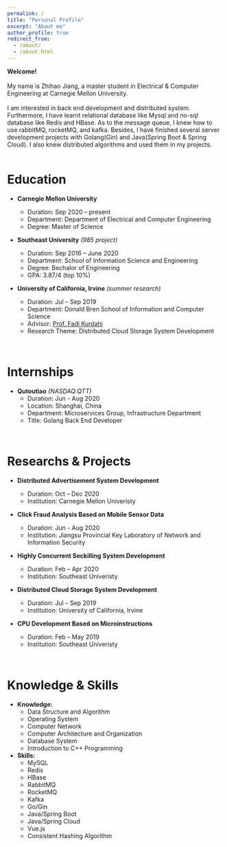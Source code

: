```yaml
---
permalink: /
title: "Personal Profile"
excerpt: "About me"
author_profile: true
redirect_from: 
  - /about/
  - /about.html
---
```

**Welcome!**
<br/>
<br/>
My name is Zhihao Jiang, a master student in Electrical & Computer Engineering at Carnegie Mellon University. 
<br/>
<br/>
I am interested in back end development and distributed system. Furthermore, I have learnt relational database like Mysql and no-sql database like Redis and HBase. As to the message queue, I knew how to use rabbitMQ, rocketMQ, and kafka. Besides, I have finished several server development projects with Golang(Gin) and Java(Spring Boot & Spring Cloud). I also knew distributed algorithms and used them in my projects.
<br/> 
<br/> 

Education
======
* **Carnegie Mellon University**
	* Duration: Sep 2020 – present
	* Department: Department of Electrical and Computer Engineering
	* Degree: Master of Science

* **Southeast University** <i>(985 project)</i>
	* Duration: Sep 2016 – June 2020
	* Department: School of Information Science and Engineering
	* Degree: Bechalor of Engineering
	* GPA: 3.87/4 (top 10%)

* **University of California, Irvine** <i>(summer research)</i>
	* Duration: Jul – Sep 2019
	* Department: Donald Bren School of Information and Computer Science
	* Advisor: [Prof. Fadi Kurdahi](https://engineering.uci.edu/users/fadi-kurdahi)
	* Research Theme: Distributed Cloud Storage System Development

<br/>

Internships
======
* **Qutoutiao** <i>(NASDAQ:QTT)</i>
	* Duration: Jun - Aug 2020
	* Location: Shanghai, China
	* Department: Microservices Group, Infrastructure Department
	* Title: Golang Back End Developer

<br/>

Researchs & Projects
======
* **Distributed Advertisement System Development**
	* Duration: Oct – Dec 2020
	* Institution: Carnegie Mellon Univeristy

* **Click Fraud Analysis Based on Mobile Sensor Data**
	* Duration: Jun - Aug 2020
	* Institution: Jiangsu Provincial Key Laboratory of Network and Information Security

* **Highly Concurrent Seckilling System Development**
	* Duration: Feb – Apr 2020
	* Institution: Southeast Univeristy

* **Distributed Cloud Storage System Development**
	* Duration: Jul – Sep 2019
	* Institution: University of California, Irvine

* **CPU Development Based on Microinstructions**
	* Duration: Feb – May 2019
	* Institution: Southeast Univeristy

<br/>

Knowledge & Skills
======
* **Knowledge:**
	* Data Structure and Algorithm
	* Operating System
	* Computer Network
	* Computer Architecture and Organization
	* Database System
	* Introduction to C++ Programming
* **Skills:**
	* MySQL
	* Redis
	* HBase
	* RabbitMQ
	* RocketMQ
	* Kafka
	* Go/Gin
	* Java/Spring Boot
	* Java/Spring Cloud
	* Vue.js
	* Consistent Hashing Algorithm

